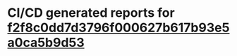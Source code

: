 # CI/CD generated reports for [f2f8c0dd7d3796f000627b617b93e5a0ca5b9d53](https://github.com/hydephp/develop/commit/f2f8c0dd7d3796f000627b617b93e5a0ca5b9d53)
